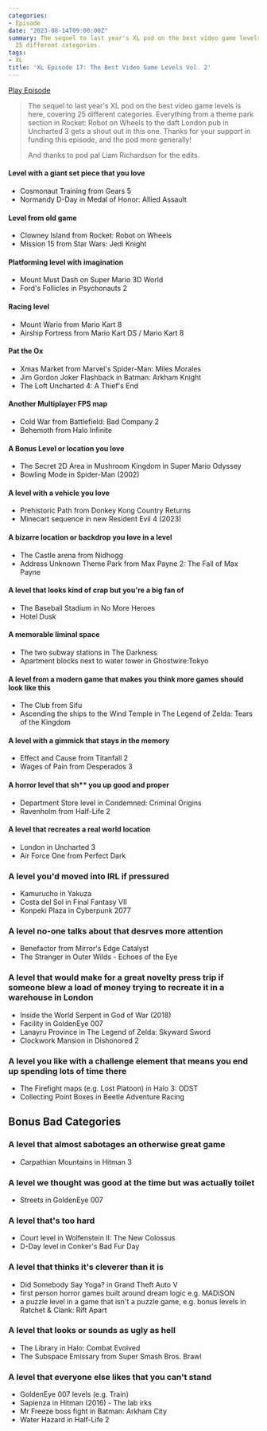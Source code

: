 ```yaml
---
categories:
- Episode
date: "2023-08-14T09:00:00Z"
summary: The sequel to last year's XL pod on the best video game levels is here, covering
  25 different categories.
tags:
- XL
title: 'XL Episode 17: The Best Video Game Levels Vol. 2'
---
```


[Play Episode](https://www.patreon.com/posts/xl-episode-17-2-87649862)
> The sequel to last year's XL pod on the best video game levels is here, covering 25 different categories. Everything from a theme park section in Rocket: Robot on Wheels to the daft London pub in Uncharted 3 gets a shout out in this one. Thanks for your support in funding this episode, and the pod more generally!
>
> And thanks to pod pal Liam Richardson for the edits.

#### Level with a giant set piece that you love
- Cosmonaut Training from Gears 5
- Normandy D-Day in Medal of Honor: Allied Assault

#### Level from old game
- Clowney Island from Rocket: Robot on Wheels
- Mission 15 from Star Wars: Jedi Knight

#### Platforming level with imagination 
- Mount Must Dash on Super Mario 3D World
- Ford's Follicles in Psychonauts 2

#### Racing level
- Mount Wario from Mario Kart 8
- Airship Fortress from Mario Kart DS / Mario Kart 8

#### Pat the Ox
- Xmas Market from Marvel's Spider-Man: Miles Morales
- Jim Gordon Joker Flashback  in Batman: Arkham Knight
- The Loft Uncharted 4: A Thief's End

#### Another Multiplayer FPS map 
- Cold War from Battlefield: Bad Company 2
- Behemoth from Halo Infinite

#### A Bonus Level or location you love
- The Secret 2D Area in Mushroom Kingdom in Super Mario Odyssey
- Bowling Mode in Spider-Man (2002)

#### A level with a vehicle you love
- Prehistoric Path from Donkey Kong Country Returns
- Minecart sequence in new Resident Evil 4 (2023)

#### A bizarre location or backdrop you love in a level
- The Castle arena from Nidhogg
- Address Unknown Theme Park from Max Payne 2: The Fall of Max Payne

#### A level that looks kind of crap but you're a big fan of
- The Baseball Stadium in No More Heroes
- Hotel Dusk

#### A memorable liminal space
- The two subway stations in The Darkness
- Apartment blocks next to water tower in Ghostwire:Tokyo

#### A level from a modern game that makes you think more games should look like this
- The Club from Sifu
- Ascending the ships to the Wind Temple in The Legend of Zelda: Tears of the Kingdom

#### A level with a gimmick that stays in the memory
- Effect and Cause from Titanfall 2
- Wages of Pain from Desperados 3

#### A horror level that sh** you up good and proper
- Department Store level in Condemned: Criminal Origins
- Ravenholm from Half-Life 2

#### A level that recreates a real world location
- London in Uncharted 3
- Air Force One from Perfect Dark

### A level you'd moved into IRL if pressured
- Kamurucho in Yakuza
- Costa del Sol in Final Fantasy VII
- Konpeki Plaza in Cyberpunk 2077

### A level no-one talks about that desrves more attention
- Benefactor from Mirror's Edge Catalyst
- The Stranger in Outer Wilds - Echoes of the Eye

### A level that would make for a great novelty press trip if someone blew a load of money trying to recreate it in a warehouse in London
- Inside the World Serpent in God of War (2018)
- Facility in GoldenEye 007
- Lanayru Province in The Legend of Zelda: Skyward Sword
- Clockwork Mansion in Dishonored 2

### A level you like with a challenge element that means you end up spending lots of time there
- The Firefight maps (e.g. Lost Platoon) in Halo 3: ODST
- Collecting Point Boxes in Beetle Adventure Racing

## Bonus Bad Categories

### A level that almost sabotages an otherwise great game
- Carpathian Mountains in Hitman 3

### A level we thought was good at the time but was actually toilet
- Streets in GoldenEye 007

### A level that's too hard
- Court level in Wolfenstein II: The New Colossus
- D-Day level in Conker's Bad Fur Day

### A level that thinks it's cleverer than it is
- Did Somebody Say Yoga? in Grand Theft Auto V
- first person horror games built around dream logic e.g. MADiSON
- a puzzle level in a game that isn't a puzzle game, e.g. bonus levels in Ratchet & Clank: Rift Apart

### A level that looks or sounds as ugly as hell
- The Library in Halo: Combat Evolved
- The Subspace Emissary from Super Smash Bros. Brawl

### A level that everyone else likes that you can't stand
- GoldenEye 007 levels (e.g. Train)
- Sapienza in Hitman (2016) - The lab irks
- Mr Freeze boss fight in Batman: Arkham City
- Water Hazard in Half-Life 2